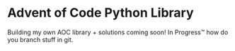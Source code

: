 # Advent of Code Python Library

Building my own AOC library + solutions coming soon!
In Progress™
how do you branch stuff in git.
